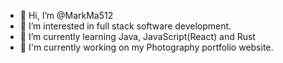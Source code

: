 - 👋 Hi, I’m @MarkMa512
- 👀 I’m interested in full stack software development. 
- 🌱 I’m currently learning Java, JavaScript(React) and Rust
- 📸 I'm currently working on my Photography portfolio website. 

<!---
MarkMa512/MarkMa512 is a ✨ special ✨ repository because its `README.md` (this file) appears on your GitHub profile.
You can click the Preview link to take a look at your changes.
--->
